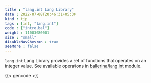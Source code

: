 ```yaml
---
title : "lang.int Lang Library"
date : 2022-07-08T20:46:31+05:30
kind : tip 
tags : [int, "lang.int"] 
code : ["intro.bal"] 
weight : 11003080001  
size : "small" 
disableNavChevron : true 
seeMore : false
---
```


`lang.int` Lang Library provides a set of functions that operates on an integer value. See available operations in [ballerina/lang.int](https://ballerina.io/spec/lang/master/#lang.int) module.

<!--more-->

{{< gencode >}}